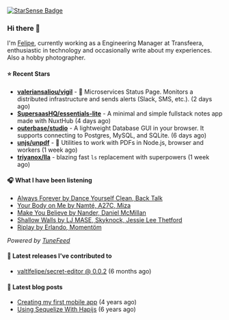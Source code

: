 <a href="https://starsense.app/developer-types" target="_blank"><img src="https://starsense.app/api/badge/?user=valtlfelipe" alt="StarSense Badge"></a>

### Hi there 👋

I'm [Felipe](https://felipevm.com), currently working as a Engineering Manager at Transfeera, enthusiastic in technology and occasionally write about my experiences. Also a hobby photographer.

#### ⭐ Recent Stars
- **[valeriansaliou/vigil](https://github.com/valeriansaliou/vigil)** - 🚦 Microservices Status Page. Monitors a distributed infrastructure and sends alerts (Slack, SMS, etc.). (2 days ago)
- **[SupersaasHQ/essentials-lite](https://github.com/SupersaasHQ/essentials-lite)** - A minimal and simple fullstack notes app made with NuxtHub (4 days ago)
- **[outerbase/studio](https://github.com/outerbase/studio)** - A lightweight Database GUI in your browser. It supports connecting to Postgres, MySQL, and SQLite. (6 days ago)
- **[unjs/unpdf](https://github.com/unjs/unpdf)** - 📄 Utilities to work with PDFs in Node.js, browser and workers (1 week ago)
- **[triyanox/lla](https://github.com/triyanox/lla)** - blazing fast `ls` replacement with superpowers (1 week ago)

#### 🎧 What I have been listening
- [Always Forever by Dance Yourself Clean, Back Talk](https://open.spotify.com/track/1MkL699XjG9oXs2TmxuNus)
- [Your Body on Me by Namté, A27C, Miza](https://open.spotify.com/track/1uN6442j0JiB8cvTsMnEyP)
- [Make You Believe by Nander, Daniel McMillan](https://open.spotify.com/track/4fQsM7rsNigzn96xfmxIoo)
- [Shallow Walls by LJ MASE, Skyknock, Jessie Lee Thetford](https://open.spotify.com/track/0pQ2qWfc6iGbdTUvEieR3u)
- [Riplay by Erlando, Momentöm](https://open.spotify.com/track/1yOLPaHFwHydAgjz02mHgj)

_Powered by [TuneFeed](https://tunefeed.app?ref=valtlfelipe-gh-profile)_ 

#### 🚀 Latest releases I've contributed to


- [valtlfelipe/secret-editor @ 0.0.2](https://github.com/valtlfelipe/secret-editor/releases/tag/0.0.2) (6 months ago)

#### 📄 Latest blog posts
- [Creating my first mobile app](https://felipevm.com/posts/creating-my-first-mobile-app/) (4 years ago)
- [Using Sequelize With Hapijs](https://felipevm.com/posts/using-sequelize-with-hapijs/) (6 years ago)
